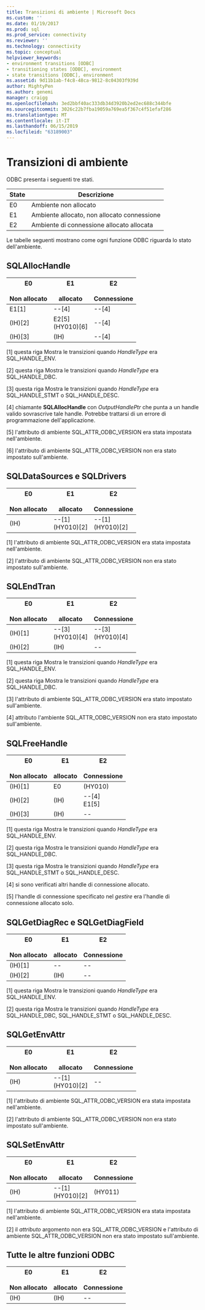 ```yaml
---
title: Transizioni di ambiente | Microsoft Docs
ms.custom: ''
ms.date: 01/19/2017
ms.prod: sql
ms.prod_service: connectivity
ms.reviewer: ''
ms.technology: connectivity
ms.topic: conceptual
helpviewer_keywords:
- environment transitions [ODBC]
- transitioning states [ODBC], environment
- state transitions [ODBC], environment
ms.assetid: 9d11b1ab-f4c8-48ca-9812-8c04303f939d
author: MightyPen
ms.author: genemi
manager: craigg
ms.openlocfilehash: 3ed2bbf40ac333db34d3920b2ed2ec688c344bfe
ms.sourcegitcommit: 3026c22b7fba19059a769ea5f367c4f51efaf286
ms.translationtype: MT
ms.contentlocale: it-IT
ms.lasthandoff: 06/15/2019
ms.locfileid: "63189003"
---
```

# <a name="environment-transitions"></a>Transizioni di ambiente
ODBC presenta i seguenti tre stati.  
  
|State|Descrizione|  
|-----------|-----------------|  
|E0|Ambiente non allocato|  
|E1|Ambiente allocato, non allocato connessione|  
|E2|Ambiente di connessione allocato allocata|  
  
 Le tabelle seguenti mostrano come ogni funzione ODBC riguarda lo stato dell'ambiente.  
  
## <a name="sqlallochandle"></a>SQLAllocHandle  
  
|E0<br /><br /> Non allocato|E1<br /><br /> allocato|E2<br /><br /> Connessione|  
|------------------------|----------------------|-----------------------|  
|E1[1]|--[4]|--[4]|  
|(IH)[2]|E2[5]<br />(HY010)[6]|--[4]|  
|(IH)[3]|(IH)|--[4]|  
  
 [1] questa riga Mostra le transizioni quando *HandleType* era SQL_HANDLE_ENV.  
  
 [2] questa riga Mostra le transizioni quando *HandleType* era SQL_HANDLE_DBC.  
  
 [3] questa riga Mostra le transizioni quando *HandleType* era SQL_HANDLE_STMT o SQL_HANDLE_DESC.  
  
 [4] chiamante **SQLAllocHandle** con *OutputHandlePtr* che punta a un handle valido sovrascrive tale handle. Potrebbe trattarsi di un errore di programmazione dell'applicazione.  
  
 [5] l'attributo di ambiente SQL_ATTR_ODBC_VERSION era stata impostata nell'ambiente.  
  
 [6] l'attributo di ambiente SQL_ATTR_ODBC_VERSION non era stato impostato sull'ambiente.  
  
## <a name="sqldatasources-and-sqldrivers"></a>SQLDataSources e SQLDrivers  
  
|E0<br /><br /> Non allocato|E1<br /><br /> allocato|E2<br /><br /> Connessione|  
|------------------------|----------------------|-----------------------|  
|(IH)|--[1]<br />(HY010)[2]|--[1]<br />(HY010)[2]|  
  
 [1] l'attributo di ambiente SQL_ATTR_ODBC_VERSION era stata impostata nell'ambiente.  
  
 [2] l'attributo di ambiente SQL_ATTR_ODBC_VERSION non era stato impostato sull'ambiente.  
  
## <a name="sqlendtran"></a>SQLEndTran  
  
|E0<br /><br /> Non allocato|E1<br /><br /> allocato|E2<br /><br /> Connessione|  
|------------------------|----------------------|-----------------------|  
|(IH)[1]|--[3]<br />(HY010)[4]|--[3]<br />(HY010)[4]|  
|(IH)[2]|(IH)|--|  
  
 [1] questa riga Mostra le transizioni quando *HandleType* era SQL_HANDLE_ENV.  
  
 [2] questa riga Mostra le transizioni quando *HandleType* era SQL_HANDLE_DBC.  
  
 [3] l'attributo di ambiente SQL_ATTR_ODBC_VERSION era stato impostato sull'ambiente.  
  
 [4] attributo l'ambiente SQL_ATTR_ODBC_VERSION non era stato impostato sull'ambiente.  
  
## <a name="sqlfreehandle"></a>SQLFreeHandle  
  
|E0<br /><br /> Non allocato|E1<br /><br /> allocato|E2<br /><br /> Connessione|  
|------------------------|----------------------|-----------------------|  
|(IH)[1]|E0|(HY010)|  
|(IH)[2]|(IH)|--[4]<br />E1[5]|  
|(IH)[3]|(IH)|--|  
  
 [1] questa riga Mostra le transizioni quando *HandleType* era SQL_HANDLE_ENV.  
  
 [2] questa riga Mostra le transizioni quando *HandleType* era SQL_HANDLE_DBC.  
  
 [3] questa riga Mostra le transizioni quando *HandleType* era SQL_HANDLE_STMT o SQL_HANDLE_DESC.  
  
 [4] si sono verificati altri handle di connessione allocato.  
  
 [5] l'handle di connessione specificato nel *gestire* era l'handle di connessione allocato solo.  
  
## <a name="sqlgetdiagfield-and-sqlgetdiagrec"></a>SQLGetDiagRec e SQLGetDiagField  
  
|E0<br /><br /> Non allocato|E1<br /><br /> allocato|E2<br /><br /> Connessione|  
|------------------------|----------------------|-----------------------|  
|(IH)[1]|--|--|  
|(IH)[2]|(IH)|--|  
  
 [1] questa riga Mostra le transizioni quando *HandleType* era SQL_HANDLE_ENV.  
  
 [2] questa riga Mostra le transizioni quando *HandleType* era SQL_HANDLE_DBC, SQL_HANDLE_STMT o SQL_HANDLE_DESC.  
  
## <a name="sqlgetenvattr"></a>SQLGetEnvAttr  
  
|E0<br /><br /> Non allocato|E1<br /><br /> allocato|E2<br /><br /> Connessione|  
|------------------------|----------------------|-----------------------|  
|(IH)|--[1]<br />(HY010)[2]|--|  
  
 [1] l'attributo di ambiente SQL_ATTR_ODBC_VERSION era stata impostata nell'ambiente.  
  
 [2] l'attributo di ambiente SQL_ATTR_ODBC_VERSION non era stato impostato sull'ambiente.  
  
## <a name="sqlsetenvattr"></a>SQLSetEnvAttr  
  
|E0<br /><br /> Non allocato|E1<br /><br /> allocato|E2<br /><br /> Connessione|  
|------------------------|----------------------|-----------------------|  
|(IH)|--[1]<br />(HY010)[2]|(HY011)|  
  
 [1] l'attributo di ambiente SQL_ATTR_ODBC_VERSION era stata impostata nell'ambiente.  
  
 [2] il *attributo* argomento non era SQL_ATTR_ODBC_VERSION e l'attributo di ambiente SQL_ATTR_ODBC_VERSION non era stato impostato sull'ambiente.  
  
## <a name="all-other-odbc-functions"></a>Tutte le altre funzioni ODBC  
  
|E0<br /><br /> Non allocato|E1<br /><br /> allocato|E2<br /><br /> Connessione|  
|------------------------|----------------------|-----------------------|  
|(IH)|(IH)|--|
